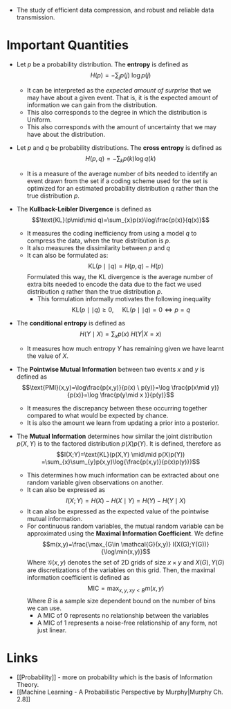* The study of efficient data compression, and robust and reliable data transmission.
# Important Quantities
* Let $p$ be a probability distribution. The **entropy** is defined as $$H(p)=-\sum_{j}p(j)\ \log{p(j)}$$
	* It can be interpreted as the *expected amount of surprise* that we may have about a given event. That is, it is the expected amount of information we can gain from the distribution. 
	* This also corresponds to the degree in which the distribution is Uniform.
	* This also corresponds with the amount of uncertainty that we may have about the distribution.

* Let $p$ and $q$ be probability distributions. The **cross entropy** is defined as $$H(p,q)=-\sum_{k}p(k) \log{q(k)}$$
	* It is a measure of the average number of bits needed to identify an event drawn from the set if a coding scheme used for the set is optimized for an estimated probability distribution $q$ rather than the true distribution $p$.

* The **Kullback-Leibler Divergence** is defined as $$\text{KL}(p\mid\mid q)=\sum_{x}p(x)\log\frac{p(x)}{q(x)}$$
	* It measures the coding inefficiency from using a model $q$ to compress the data, when the true distribution is $p$. 
	* It also measures the dissimilarity between $p$ and $q$
	* It can also be formulated as: $$\text{KL}(p\mid\mid q)=H(p,q)-H(p)$$Formulated this way, the KL divergence is the average number of extra bits needed to encode the data due to the fact we used distribution $q$ rather than the true distribution $p$.
		* This formulation informally motivates the following inequality $$\text{KL}(p\mid\mid q) \ge 0, \ \ \  \ \ \text{KL}(p\mid\mid q)=0\iff p=q$$
* The **conditional entropy** is defined as $$H(Y\mid X)=\sum_{x}p(x) \ H(Y|X=x)$$
	* It measures how much entropy $Y$ has remaining given we have learnt the value of $X$.


* The **Pointwise Mutual Information** between two events $x$ and $y$ is defined as $$\text{PMI}(x,y)=\log\frac{p(x,y)}{p(x) \ p(y)}=\log \frac{p(x\mid y)}{p(x)}=\log \frac{p(y\mid x )}{p(y)}$$
	* It measures the discrepancy between these occurring together compared to what would be expected by chance.
	* It is also the amount we learn from updating a prior into a posterior.

* The **Mutual Information** determines how similar the joint distribution $p(X,Y)$ is to the factored distribution $p(X)p(Y)$. It is defined, therefore as $$I(X;Y)=\text{KL}(p(X,Y) \mid\mid p(X)p(Y)) =\sum_{x}\sum_{y}p(x,y)\log{\frac{p(x,y)}{p(x)p(y)}}$$
	* This determines how much information can be extracted about one random variable given observations on another.
	* It can also be expressed as $$I(X;Y)=H(X)-H(X\mid Y)=H(Y)-H(Y\mid X)$$
	* It can also be expressed as the expected value of the pointwise mutual information.
	* For continuous random variables, the mutual random variable can be approximated using the **Maximal Information Coefficient**. We define $$m(x,y)=\frac{\max_{G\in \mathcal{G}(x,y)}  I(X(G);Y(G))}{\log\min(x,y)}$$Where $\mathcal{G}(x,y)$ denotes the set of 2D grids of size $x\times y$ and $X(G),Y(G)$ are discretizations of the variables on this grid. Then, the maximal information coefficient is defined as $$\text{MIC}=\max_{x,y,xy<B}m(x,y)$$Where $B$ is a sample size dependent bound on the number of bins we can use. 
		* A MIC of $0$ represents no relationship between the variables
		* A MIC of $1$ represents a noise-free relationship of any form, not just linear.
# Links
* [[Probability]] - more on probability which is the basis of Information Theory.
* [[Machine Learning - A Probabilistic Perspective by Murphy|Murphy Ch. 2.8]]
